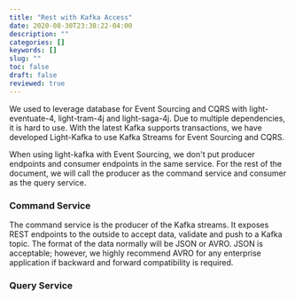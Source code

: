 ```yaml
---
title: "Rest with Kafka Access"
date: 2020-08-30T23:38:22-04:00
description: ""
categories: []
keywords: []
slug: ""
toc: false
draft: false
reviewed: true
---
```


We used to leverage database for Event Sourcing and CQRS with light-eventuate-4, light-tram-4j and light-saga-4j. Due to multiple dependencies, it is hard to use. With the latest Kafka supports transactions, we have developed Light-Kafka to use Kafka Streams for Event Sourcing and CQRS. 

When using light-kafka with Event Sourcing, we don't put producer endpoints and consumer endpoints in the same service. For the rest of the document, we will call the producer as the command service and consumer as the query service. 

### Command Service

The command service is the producer of the Kafka streams. It exposes REST endpoints to the outside to accept data, validate and push to a Kafka topic. The format of the data normally will be JSON or AVRO. JSON is acceptable; however, we highly recommend AVRO for any enterprise application if backward and forward compatibility is required. 

### Query Service

